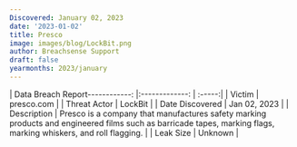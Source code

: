 ```yaml
---
Discovered: January 02, 2023
date: '2023-01-02'
title: Presco
image: images/blog/LockBit.png
author: Breachsense Support
draft: false
yearmonths: 2023/january
---
```


| Data Breach Report------------:     |:-------------:    | :-----:|
| Victim      | presco.com      | 
| Threat Actor      | LockBit      | 
| Date Discovered      | Jan 02, 2023      | 
| Description      | Presco is a company that manufactures safety marking products and engineered films such as barricade tapes, marking flags, marking whiskers, and roll flagging.      | 
| Leak Size      | Unknown      | 

